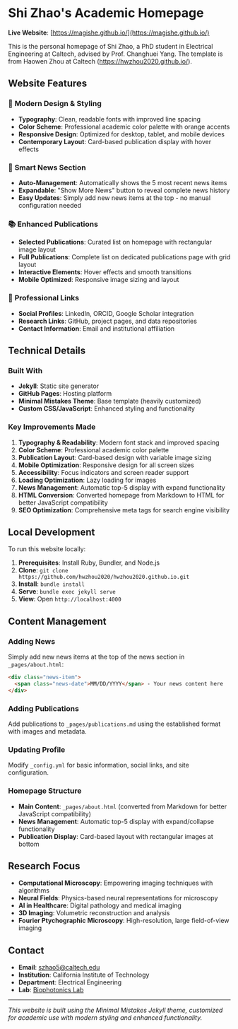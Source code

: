 # Shi Zhao's Academic Homepage

**Live Website**: [https://magishe.github.io/](https://magishe.github.io/)

This is the personal homepage of Shi Zhao, a PhD student in Electrical Engineering at Caltech, advised by Prof. Changhuei Yang. The template is from Haowen Zhou at Caltech (https://hwzhou2020.github.io/). 

## Website Features

### 🎨 **Modern Design & Styling**
- **Typography**: Clean, readable fonts with improved line spacing
- **Color Scheme**: Professional academic color palette with orange accents
- **Responsive Design**: Optimized for desktop, tablet, and mobile devices
- **Contemporary Layout**: Card-based publication display with hover effects

### 📰 **Smart News Section**
- **Auto-Management**: Automatically shows the 5 most recent news items
- **Expandable**: "Show More News" button to reveal complete news history
- **Easy Updates**: Simply add new news items at the top - no manual configuration needed

### 📚 **Enhanced Publications**
- **Selected Publications**: Curated list on homepage with rectangular image layout
- **Full Publications**: Complete list on dedicated publications page with grid layout
- **Interactive Elements**: Hover effects and smooth transitions
- **Mobile Optimized**: Responsive image sizing and layout

### 🔗 **Professional Links**
- **Social Profiles**: LinkedIn, ORCID, Google Scholar integration
- **Research Links**: GitHub, project pages, and data repositories
- **Contact Information**: Email and institutional affiliation

## Technical Details

### **Built With**
- **Jekyll**: Static site generator
- **GitHub Pages**: Hosting platform
- **Minimal Mistakes Theme**: Base template (heavily customized)
- **Custom CSS/JavaScript**: Enhanced styling and functionality

### **Key Improvements Made**
1. **Typography & Readability**: Modern font stack and improved spacing
2. **Color Scheme**: Professional academic color palette
3. **Publication Layout**: Card-based design with variable image sizing
4. **Mobile Optimization**: Responsive design for all screen sizes
5. **Accessibility**: Focus indicators and screen reader support
6. **Loading Optimization**: Lazy loading for images
7. **News Management**: Automatic top-5 display with expand functionality
8. **HTML Conversion**: Converted homepage from Markdown to HTML for better JavaScript compatibility
9. **SEO Optimization**: Comprehensive meta tags for search engine visibility

## Local Development

To run this website locally:

1. **Prerequisites**: Install Ruby, Bundler, and Node.js
2. **Clone**: `git clone https://github.com/hwzhou2020/hwzhou2020.github.io.git`
3. **Install**: `bundle install`
4. **Serve**: `bundle exec jekyll serve`
5. **View**: Open `http://localhost:4000`

## Content Management

### **Adding News**
Simply add new news items at the top of the news section in `_pages/about.html`:
```html
<div class="news-item">
  <span class="news-date">MM/DD/YYYY</span> - Your news content here
</div>
```

### **Adding Publications**
Add publications to `_pages/publications.md` using the established format with images and metadata.

### **Updating Profile**
Modify `_config.yml` for basic information, social links, and site configuration.

### **Homepage Structure**
- **Main Content**: `_pages/about.html` (converted from Markdown for better JavaScript compatibility)
- **News Management**: Automatic top-5 display with expand/collapse functionality
- **Publication Display**: Card-based layout with rectangular images at bottom

## Research Focus

- **Computational Microscopy**: Empowering imaging techniques with algorithms
- **Neural Fields**: Physics-based neural representations for microscopy
- **AI in Healthcare**: Digital pathology and medical imaging
- **3D Imaging**: Volumetric reconstruction and analysis
- **Fourier Ptychographic Microscopy**: High-resolution, large field-of-view imaging

## Contact

- **Email**: szhao5@caltech.edu
- **Institution**: California Institute of Technology
- **Department**: Electrical Engineering
- **Lab**: [Biophotonics Lab](https://biophot.caltech.edu/)

---

*This website is built using the Minimal Mistakes Jekyll theme, customized for academic use with modern styling and enhanced functionality.*